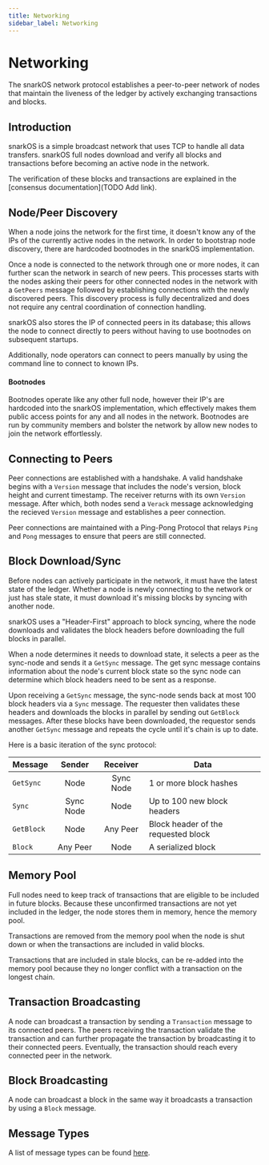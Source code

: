 ```yaml
---
title: Networking
sidebar_label: Networking
---
```


# Networking

The snarkOS network protocol establishes a peer-to-peer network of nodes that maintain the liveness of the ledger by actively exchanging transactions and blocks.

## Introduction

snarkOS is a simple broadcast network that uses TCP to handle all data transfers. snarkOS full nodes download and verify all blocks and transactions before becoming an active node in the network. 

The verification of these blocks and transactions are explained in the [consensus documentation](TODO Add link).

## Node/Peer Discovery

When a node joins the network for the first time, it doesn't know any of the IPs of the currently active nodes in the network. 
In order to bootstrap node discovery, there are hardcoded bootnodes in the snarkOS implementation. 

Once a node is connected to the network through one or more nodes, it can further scan the network in search of new peers. 
This processes starts with the nodes asking their peers for other connected nodes in the network with a `GetPeers` message followed by establishing connections with the newly discovered peers.
This discovery process is fully decentralized and does not require any central coordination of connection handling.

snarkOS also stores the IP of connected peers in its database; this allows the node to connect directly to peers without having to use bootnodes on subsequent startups.

Additionally, node operators can connect to peers manually by using the command line to connect to known IPs.

#### Bootnodes

Bootnodes operate like any other full node, however their IP's are hardcoded into the snarkOS implementation, which effectively makes them public access points for any and all nodes in the network.
Bootnodes are run by community members and bolster the network by allow new nodes to join the network effortlessly.

## Connecting to Peers

Peer connections are established with a handshake. A valid handshake begins with a `Version` message that includes the node's version, block height and current timestamp. The receiver returns with its own `Version` message. After which, both nodes send a `Verack` message acknowledging the recieved `Version` message and establishes a peer connection.

Peer connections are maintained with a Ping-Pong Protocol that relays `Ping` and `Pong` messages to ensure that peers are still connected.

## Block Download/Sync

Before nodes can actively participate in the network, it must have the latest state of the ledger. Whether a node is newly connecting to the network or just has stale state, it must download it's missing blocks by syncing with another node. 

snarkOS uses a "Header-First" approach to block syncing, where the node downloads and validates the block headers before downloading the full blocks in parallel. 
 
When a node determines it needs to download state, it selects a peer as the sync-node and sends it a `GetSync` message. The get sync message contains information about the node's current block state so the sync node can determine which block headers need to be sent as a response.  

Upon receiving a `GetSync` message, the sync-node sends back at most 100 block headers via a `Sync` message. The requester then validates these headers and downloads the blocks in parallel by sending out `GetBlock` messages. After these blocks have been downloaded, the requestor sends another `GetSync` message and repeats the cycle until it's chain is up to date.

Here is a basic iteration of the sync protocol:

|   Message  |   Sender  |  Receiver | Data                                |
|:---------- |:---------:|:---------:|-------------------------------------|
| `GetSync`  | Node      | Sync Node | 1 or more block hashes              |
| `Sync`     | Sync Node | Node      | Up to 100 new block headers         |
| `GetBlock` | Node      | Any Peer  | Block header of the requested block |
| `Block`    | Any Peer  | Node      | A serialized block                  |

## Memory Pool

Full nodes need to keep track of transactions that are eligible to be included in future blocks. Because these unconfirmed transactions are not yet included in the ledger, the node stores them in memory, hence the memory pool.

Transactions are removed from the memory pool when the node is shut down or when the transactions are included in valid blocks. 

Transactions that are included in stale blocks, can be re-added into the memory pool because they no longer conflict with a transaction on the longest chain. 

## Transaction Broadcasting

A node can broadcast a transaction by sending a `Transaction` message to its connected peers. The peers receiving the transaction validate the transaction and can further propagate the transaction by broadcasting it to their connected peers. Eventually, the transaction should reach every connected peer in the network.

## Block Broadcasting

A node can broadcast a block in the same way it broadcasts a transaction by using a `Block` message.

## Message Types

A list of message types can be found [here](01_message_types.md).
